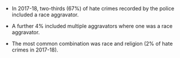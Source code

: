 * In 2017-18, two-thirds (67%) of hate crimes recorded by the police included a race aggravator. 

* A further 4% included multiple aggravators where one was a race aggravator. 

* The most common combination was race and religion (2% of hate crimes in 2017-18).
